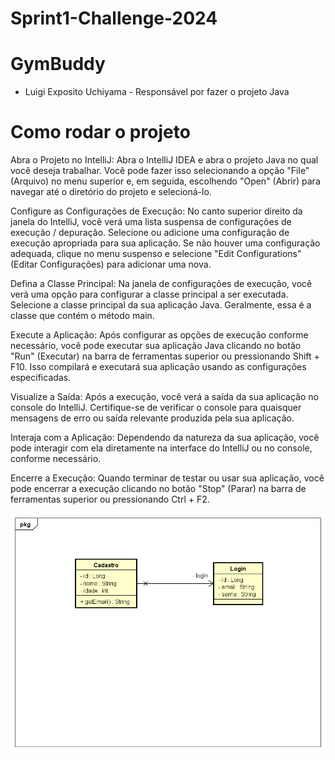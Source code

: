 # Sprint1-Challenge-2024

<h1>GymBuddy</h1>

<ul>
  <li>Luigi Exposito Uchiyama - Responsável por fazer o projeto Java </li>
</ul>

<h1>Como rodar o projeto</h1>
<p>Abra o Projeto no IntelliJ:
Abra o IntelliJ IDEA e abra o projeto Java no qual você deseja trabalhar. Você pode fazer isso selecionando a opção "File" (Arquivo) no menu superior e, em seguida, escolhendo "Open" (Abrir) para navegar até o diretório do projeto e selecioná-lo.

Configure as Configurações de Execução:
No canto superior direito da janela do IntelliJ, você verá uma lista suspensa de configurações de execução / depuração. Selecione ou adicione uma configuração de execução apropriada para sua aplicação. Se não houver uma configuração adequada, clique no menu suspenso e selecione "Edit Configurations" (Editar Configurações) para adicionar uma nova.

Defina a Classe Principal:
Na janela de configurações de execução, você verá uma opção para configurar a classe principal a ser executada. Selecione a classe principal da sua aplicação Java. Geralmente, essa é a classe que contém o método main.

Execute a Aplicação:
Após configurar as opções de execução conforme necessário, você pode executar sua aplicação Java clicando no botão "Run" (Executar) na barra de ferramentas superior ou pressionando Shift + F10. Isso compilará e executará sua aplicação usando as configurações especificadas.

Visualize a Saída:
Após a execução, você verá a saída da sua aplicação no console do IntelliJ. Certifique-se de verificar o console para quaisquer mensagens de erro ou saída relevante produzida pela sua aplicação.

Interaja com a Aplicação:
Dependendo da natureza da sua aplicação, você pode interagir com ela diretamente na interface do IntelliJ ou no console, conforme necessário.

Encerre a Execução:
Quando terminar de testar ou usar sua aplicação, você pode encerrar a execução clicando no botão "Stop" (Parar) na barra de ferramentas superior ou pressionando Ctrl + F2.</p>

<img src="documentacao/Diagrama.png">
